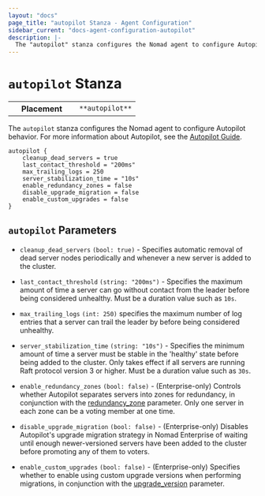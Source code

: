 ```yaml
---
layout: "docs"
page_title: "autopilot Stanza - Agent Configuration"
sidebar_current: "docs-agent-configuration-autopilot"
description: |-
  The "autopilot" stanza configures the Nomad agent to configure Autopilot behavior.
---
```


# `autopilot` Stanza

<table class="table table-bordered table-striped">
  <tr>
    <th width="120">Placement</th>
    <td>
      <code>**autopilot**</code>
    </td>
  </tr>
</table>

The `autopilot` stanza configures the Nomad agent to configure Autopilot behavior.
For more information about Autopilot, see the [Autopilot Guide](/guides/cluster/autopilot.html).

```hcl
autopilot {
    cleanup_dead_servers = true
    last_contact_threshold = "200ms"
    max_trailing_logs = 250
    server_stabilization_time = "10s"
    enable_redundancy_zones = false
    disable_upgrade_migration = false
    enable_custom_upgrades = false
}
```

## `autopilot` Parameters

- `cleanup_dead_servers` `(bool: true)` - Specifies automatic removal of dead
  server nodes periodically and whenever a new server is added to the cluster.

- `last_contact_threshold` `(string: "200ms")` - Specifies the maximum amount of
  time a server can go without contact from the leader before being considered
  unhealthy. Must be a duration value such as `10s`.

- `max_trailing_logs` `(int: 250)` specifies the maximum number of log entries
  that a server can trail the leader by before being considered unhealthy.

- `server_stabilization_time` `(string: "10s")` - Specifies the minimum amount of
  time a server must be stable in the 'healthy' state before being added to the
  cluster. Only takes effect if all servers are running Raft protocol version 3
  or higher. Must be a duration value such as `30s`.

- `enable_redundancy_zones` `(bool: false)` - (Enterprise-only) Controls whether
  Autopilot separates servers into zones for redundancy, in conjunction with the
  [redundancy_zone](/docs/agent/configuration/server.html#redundancy_zone) parameter.
  Only one server in each zone can be a voting member at one time.

- `disable_upgrade_migration` `(bool: false)` - (Enterprise-only) Disables Autopilot's
  upgrade migration strategy in Nomad Enterprise of waiting until enough
  newer-versioned servers have been added to the cluster before promoting any of
  them to voters.

- `enable_custom_upgrades` `(bool: false)` - (Enterprise-only) Specifies whether to 
  enable using custom upgrade versions when performing migrations, in conjunction with
  the [upgrade_version](/docs/agent/configuration/server.html#upgrade_version) parameter.

